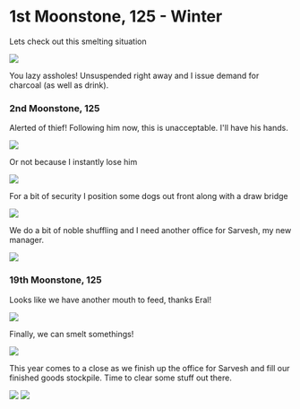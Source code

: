 # 1st Moonstone, 125 - Winter

Lets check out this smelting situation

![](http://cloud.mikeskalnik.com/image/2B3g2k0j2H04/Screen%20Shot%202014-08-05%20at%2011.19.08%20PM.png)

You lazy assholes! Unsuspended right away and I issue demand for charcoal (as
well as drink).

### 2nd Moonstone, 125

Alerted of thief! Following him now, this is unacceptable. I'll have his hands.

![](http://cloud.mikeskalnik.com/image/2t332s3e2h2A/Screen%20Shot%202014-08-05%20at%2011.20.43%20PM.png)

Or not because I instantly lose him

![](http://cloud.mikeskalnik.com/image/3B1Y1X1A1R13/Screen%20Shot%202014-08-05%20at%2011.22.24%20PM.png)

For a bit of security I position some dogs out front along with a draw bridge

![](http://cloud.mikeskalnik.com/image/1F22150L441T/Screen%20Shot%202014-08-05%20at%2011.30.10%20PM.png)

We do a bit of noble shuffling and I need another office for Sarvesh, my new
manager.

![](http://cloud.mikeskalnik.com/image/3L430D0b0R0I/Screen%20Shot%202014-08-05%20at%2011.35.14%20PM.png)

### 19th Moonstone, 125

Looks like we have another mouth to feed, thanks Eral!

![](http://cloud.mikeskalnik.com/image/2l433t0z323T/Screen%20Shot%202014-08-05%20at%2011.38.01%20PM.png)

Finally, we can smelt somethings!

![](http://cloud.mikeskalnik.com/image/2l433f080t34/Screen%20Shot%202014-08-05%20at%2011.43.29%20PM.png)

This year comes to a close as we finish up the office for Sarvesh and fill our
finished goods stockpile. Time to clear some stuff out there.

![](http://cloud.mikeskalnik.com/image/2w3G0a2M0z1y/Screen%20Shot%202014-08-06%20at%2012.22.28%20AM.png)
![](http://cloud.mikeskalnik.com/image/00413d3s0L01/Screen%20Shot%202014-08-06%20at%2012.21.53%20AM.png)
